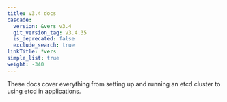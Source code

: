 ```yaml
---
title: v3.4 docs
cascade:
  version: &vers v3.4
  git_version_tag: v3.4.35
  is_deprecated: false
  exclude_search: true
linkTitle: *vers
simple_list: true
weight: -340
---
```


These docs cover everything from setting up and running an etcd cluster to using
etcd in applications.
